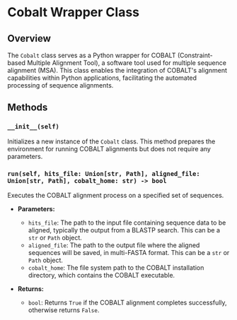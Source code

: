 # Cobalt Wrapper Class

## Overview

The `Cobalt` class serves as a Python wrapper for COBALT (Constraint-based Multiple Alignment Tool), a software tool used for multiple sequence alignment (MSA). This class enables the integration of COBALT's alignment capabilities within Python applications, facilitating the automated processing of sequence alignments. 

## Methods

### `__init__(self)`

Initializes a new instance of the `Cobalt` class. This method prepares the environment for running COBALT alignments but does not require any parameters.

### `run(self, hits_file: Union[str, Path], aligned_file: Union[str, Path], cobalt_home: str) -> bool`

Executes the COBALT alignment process on a specified set of sequences.

- **Parameters:**
  - `hits_file`: The path to the input file containing sequence data to be aligned, typically the output from a BLASTP search. This can be a `str` or `Path` object.
  - `aligned_file`: The path to the output file where the aligned sequences will be saved, in multi-FASTA format. This can be a `str` or `Path` object.
  - `cobalt_home`: The file system path to the COBALT installation directory, which contains the COBALT executable.

- **Returns:**
  - `bool`: Returns `True` if the COBALT alignment completes successfully, otherwise returns `False`.
